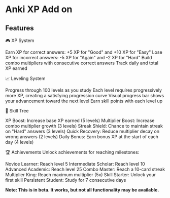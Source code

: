 # Anki XP Add on

## Features
🎮 XP System

Earn XP for correct answers: +5 XP for "Good" and +10 XP for "Easy"
Lose XP for incorrect answers: -5 XP for "Again" and -2 XP for "Hard"
Build combo multipliers with consecutive correct answers
Track daily and total XP earned

📈 Leveling System

Progress through 100 levels as you study
Each level requires progressively more XP, creating a satisfying progression curve
Visual progress bar shows your advancement toward the next level
Earn skill points with each level up

🌲 Skill Tree

XP Boost: Increase base XP earned (5 levels)
Multiplier Boost: Increase combo multiplier growth (3 levels)
Streak Shield: Chance to maintain streak on "Hard" answers (3 levels)
Quick Recovery: Reduce multiplier decay on wrong answers (2 levels)
Daily Bonus: Earn bonus XP at the start of each day (4 levels)

🏆 Achievements
Unlock achievements for reaching milestones:

Novice Learner: Reach level 5
Intermediate Scholar: Reach level 10
Advanced Academic: Reach level 25
Combo Master: Reach a 10-card streak
Multiplier King: Reach maximum multiplier (5x)
Skill Starter: Unlock your first skill
Persistent Student: Study for 7 consecutive days

**Note: This is in beta. It works, but not all functionality may be available.**
